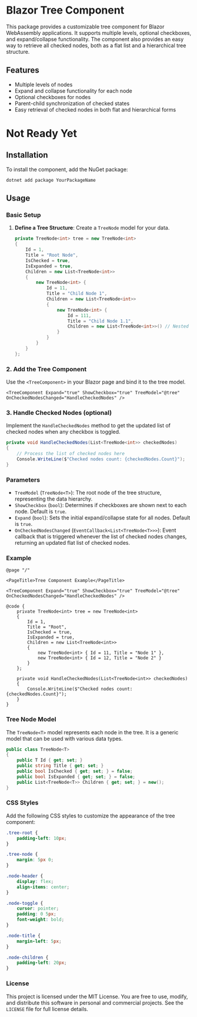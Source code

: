 # Blazor Tree Component

This package provides a customizable tree component for Blazor WebAssembly applications. It supports multiple levels, optional checkboxes, and expand/collapse functionality. The component also provides an easy way to retrieve all checked nodes, both as a flat list and a hierarchical tree structure.

## Features

- Multiple levels of nodes
- Expand and collapse functionality for each node
- Optional checkboxes for nodes
- Parent-child synchronization of checked states
- Easy retrieval of checked nodes in both flat and hierarchical forms

# Not Ready Yet
## Installation

To install the component, add the NuGet package:

```shell
dotnet add package YourPackageName
````
## Usage

### Basic Setup

1. **Define a Tree Structure**: Create a `TreeNode` model for your data.

   ```csharp
   private TreeNode<int> tree = new TreeNode<int>
   {
       Id = 1,
       Title = "Root Node",
       IsChecked = true,
       IsExpanded = true,
       Children = new List<TreeNode<int>>
       {
           new TreeNode<int> {
               Id = 11,
               Title = "Child Node 1",
               Children = new List<TreeNode<int>>
               {
                   new TreeNode<int> {
                       Id = 111,
                       Title = "Child Node 1.1",
                       Children = new List<TreeNode<int>>() // Nested children
                   }
               }
           }
       }
   };
### 2. Add the Tree Component

Use the `<TreeComponent>` in your Blazor page and bind it to the tree model.

   ```razor
   <TreeComponent Expand="true" ShowCheckbox="true" TreeModel="@tree" OnCheckedNodesChanged="HandleCheckedNodes" />
   ```

   ### 3. Handle Checked Nodes (optional)

Implement the `HandleCheckedNodes` method to get the updated list of checked nodes when any checkbox is toggled.

   ```csharp
   private void HandleCheckedNodes(List<TreeNode<int>> checkedNodes)
   {
       // Process the list of checked nodes here
       Console.WriteLine($"Checked nodes count: {checkedNodes.Count}");
   }
```
### Parameters

- `TreeModel` (`TreeNode<T>`): The root node of the tree structure, representing the data hierarchy.
- `ShowCheckbox` (`bool`): Determines if checkboxes are shown next to each node. Default is `true`.
- `Expand` (`bool`): Sets the initial expand/collapse state for all nodes. Default is `true`.
- `OnCheckedNodesChanged` (`EventCallback<List<TreeNode<T>>>`): Event callback that is triggered whenever the list of checked nodes changes, returning an updated flat list of checked nodes.

### Example

```razor
@page "/"

<PageTitle>Tree Component Example</PageTitle>

<TreeComponent Expand="true" ShowCheckbox="true" TreeModel="@tree" OnCheckedNodesChanged="HandleCheckedNodes" />

@code {
    private TreeNode<int> tree = new TreeNode<int>
    {
        Id = 1,
        Title = "Root",
        IsChecked = true,
        IsExpanded = true,
        Children = new List<TreeNode<int>>
        {
            new TreeNode<int> { Id = 11, Title = "Node 1" },
            new TreeNode<int> { Id = 12, Title = "Node 2" }
        }
    };

    private void HandleCheckedNodes(List<TreeNode<int>> checkedNodes)
    {
        Console.WriteLine($"Checked nodes count: {checkedNodes.Count}");
    }
}
```

### Tree Node Model

The `TreeNode<T>` model represents each node in the tree. It is a generic model that can be used with various data types.

```csharp
public class TreeNode<T>
{
    public T Id { get; set; }
    public string Title { get; set; }
    public bool IsChecked { get; set; } = false;
    public bool IsExpanded { get; set; } = false;
    public List<TreeNode<T>> Children { get; set; } = new();
}
```
### CSS Styles

Add the following CSS styles to customize the appearance of the tree component:

```css
.tree-root {
    padding-left: 10px;
}

.tree-node {
    margin: 5px 0;
}

.node-header {
    display: flex;
    align-items: center;
}

.node-toggle {
    cursor: pointer;
    padding: 0 5px;
    font-weight: bold;
}

.node-title {
    margin-left: 5px;
}

.node-children {
    padding-left: 20px;
}
```
### License

This project is licensed under the MIT License. You are free to use, modify, and distribute this software in personal and commercial projects. See the `LICENSE` file for full license details.



